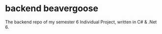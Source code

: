 # backend beavergoose

The backend repo of my semester 6 Individual Project, written in C# & .Net 6.